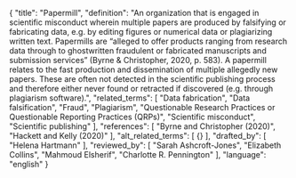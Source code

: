 {
  "title": "Papermill",
  "definition": "An organization that is engaged in scientific misconduct wherein multiple papers are produced by falsifying or fabricating data, e.g. by editing figures or numerical data or plagiarizing written text. Papermills are “alleged to offer products ranging from research data through to ghostwritten fraudulent or fabricated manuscripts and submission services” (Byrne & Christopher, 2020, p. 583). A papermill relates to the fast production and dissemination of multiple allegedly new papers. These are often not detected in the scientific publishing process and therefore either never found or retracted if discovered (e.g. through plagiarism software).",
  "related_terms": [
    "Data fabrication",
    "Data falsification",
    "Fraud",
    "Plagiarism",
    "Questionable Research Practices or Questionable Reporting Practices (QRPs)",
    "Scientific misconduct",
    "Scientific publishing"
  ],
  "references": [
    "Byrne and Christopher (2020)",
    "Hackett and Kelly (2020)"
  ],
  "alt_related_terms": [
    {}
  ],
  "drafted_by": [
    "Helena Hartmann"
  ],
  "reviewed_by": [
    "Sarah Ashcroft-Jones",
    "Elizabeth Collins",
    "Mahmoud Elsherif",
    "Charlotte R. Pennington"
  ],
  "language": "english"
}
